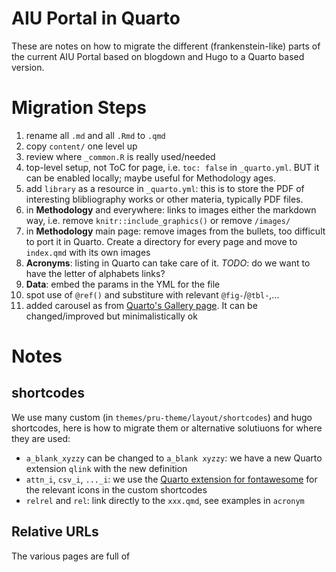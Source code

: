 
# AIU Portal in Quarto

These are notes on how to migrate the different (frankenstein-like) parts of the
current AIU Portal based on blogdown and Hugo to a Quarto based version.

# Migration Steps

1. rename all `.md` and all `.Rmd` to `.qmd`
1. copy `content/` one level up
1. review where `_common.R` is really used/needed
1. top-level setup, not ToC for page, i.e. `toc: false` in `_quarto.yml`.
   BUT it can be enabled locally; maybe useful for Methodology ages.
1. add `library` as a resource in `_quarto.yml`: this is to store the PDF of interesting
   blibliography works or other materia, typically PDF files.
1. in **Methodology** and everywhere: links to images either the markdown way, i.e. remove
   `knitr::include_graphics()` or remove `/images/`
1. in **Methodology** main page: remove images from the bullets, too difficult to
   port it in Quarto.
   Create a directory for every page and move to `index.qmd` with its own images
1. **Acronyms**: listing in Quarto can take care of it.
   *TODO*: do we want to have the letter of alphabets links?
1. **Data**: embed the params in the YML for the file
1. spot use of `@ref()` and substiture with relevant `@fig-`/`@tbl-`,...
1. added carousel as from [Quarto's Gallery page](https://quarto.org/docs/gallery/).
   It can be changed/improved but minimalistically ok

# Notes

## shortcodes

We use many custom (in `themes/pru-theme/layout/shortcodes`) and hugo shortcodes,
here is how to migrate them or alternative
solutiuons for where they are used:

* `a_blank_xyzzy` can be changed to `a_blank xyzzy`: we have a new Quarto extension
   `qlink` with the new definition
* `attn_i`, `csv_i`, `..._i`: we use the [Quarto extension for fontawesome][fa]
   for the relevant icons in the custom shortcodes
* `relrel` and `rel`: link directly to the `xxx.qmd`, see examples in `acronym`

## Relative URLs

The various pages are full of 

[fa]: <https://github.com/quarto-ext/fontawesome> "Fontawesome Quarto extension"